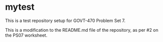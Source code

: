 # mytest
This is a test repository setup for GOVT-470 Problem Set 7.

This is a modification to the README.md file of the repository, as per #2 on the PS07 worksheet.
